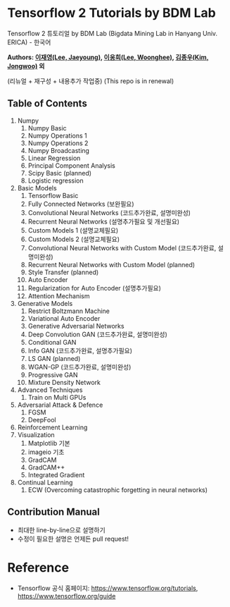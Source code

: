 # Tensorflow 2 Tutorials by BDM Lab
Tensorflow 2 튜토리얼 by BDM Lab (Bigdata Mining Lab in Hanyang Univ. ERICA) - 한국어

**Authors: [이재영(Lee, Jaeyoung)](https://github.com/wayexists02), [이웅희(Lee, Woonghee)](https://github.com/WoongheeLee), [김종우(Kim, Jongwoo)](https://github.com/kjwspecial) 외**

(리뉴얼 + 재구성 + 내용추가 작업중)
(This repo is in renewal)

## Table of Contents
1. Numpy
    1. Numpy Basic
    2. Numpy Operations 1
    3. Numpy Operations 2
    4. Numpy Broadcasting
    5. Linear Regression
    6. Principal Component Analysis
    7. Scipy Basic (planned)
    8. Logistic regression
2. Basic Models
    1. Tensorflow Basic
    2. Fully Connected Networks (보완필요)
    3. Convolutional Neural Networks (코드추가완료, 설명미완성)
    4. Recurrent Neural Networks (설명추가필요 및 개선필요)
    5. Custom Models 1 (설명교체필요)
    6. Custom Models 2 (설명교체필요)
    7. Convolutional Neural Networks with Custom Model (코드추가완료, 설명미완성)
    8. Recurrent Neural Networks with Custom Model (planned)
    9. Style Transfer (planned)
    10. Auto Encoder
    11. Regularization for Auto Encoder (설명추가필요)
    12. Attention Mechanism
3. Generative Models
    1. Restrict Boltzmann Machine
    2. Variational Auto Encoder
    3. Generative Adversarial Networks
    4. Deep Convolution GAN (코드추가완료, 설명미완성)
    5. Conditional GAN
    6. Info GAN (코드추가완료, 설명추가필요)
    7. LS GAN (planned)
    8. WGAN-GP (코드추가완료, 설명미완성)
    9. Progressive GAN
    10. Mixture Density Network
4. Advanced Techniques
    1. Train on Multi GPUs
5. Adversarial Attack & Defence
    1. FGSM
    2. DeepFool
6. Reinforcement Learning
7. Visualization
    1. Matplotlib 기본
    2. imageio 기초
    3. GradCAM
    4. GradCAM++
    5. Integrated Gradient
8. Continual Learning
    1. ECW (Overcoming catastrophic forgetting in neural networks)

## Contribution Manual

- 최대한 line-by-line으로 설명하기
- 수정이 필요한 설명은 언제든 pull request!

# Reference
- Tensorflow 공식 홈페이지: https://www.tensorflow.org/tutorials, https://www.tensorflow.org/guide
